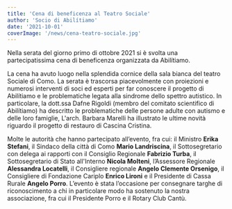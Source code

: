 ```yaml
---
title: 'Cena di beneficenza al Teatro Sociale'
author: 'Socio di Abilítiamo'
date: '2021-10-01'
coverImage: '/news/cena-teatro-sociale.jpg'
---
```



Nella serata del giorno primo di ottobre 2021 si è svolta una partecipatissima cena di beneficenza organizzata da Abilítiamo.

La cena ha avuto luogo nella splendida cornice della sala bianca del teatro Sociale di Como. La serata è trascorsa piacevolmente con proiezioni e numerosi interventi di soci ed esperti per far conoscere il progetto di Abilítiamo e le problematiche legata alla sindrome dello spettro autistico.
In particolare, la dott.ssa Dafne Rigoldi (membro del comitato scientifico di Abilítiamo) ha descritto le problematiche delle persone adulte con autismo e delle loro famiglie, L'arch. Barbara Marelli ha illustrato le ultime novità riguardo il progetto di restauro di Cascina Cristina.

Molte le autorità che hanno partecipato all’evento, fra cui: il Ministro **Erika Stefani**, il Sindaco della città di Como **Mario Landriscina**, il Sottosegretario con delega ai rapporti con il Consiglio Regionale **Fabrizio Turba**, il Sottosegretario di Stato all'Interno **Nicola Molteni**, l’Assessore Regionale **Alessandra Locatelli**, il Consigliere regionale **Angelo Clemente Orsenigo**, il Consigliere di Fondazione Cariplo **Enrico Lironi** e il Presidente di Cassa Rurale **Angelo Porro**.  L’evento è stata l’occasione per consegnare targhe di riconoscimento a chi in particolare modo ha sostenuto la nostra associazione, fra cui il Presidente Porro e il Rotary Club Cantù.